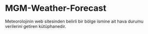 # MGM-Weather-Forecast
Meteorolojinin web sitesinden belirli bir bölge ismine ait hava durumu verilerini getiren kütüphanedir.
